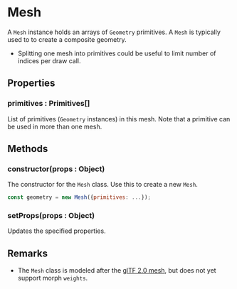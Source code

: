 # Mesh

A `Mesh` instance holds an arrays of `Geometry` primitives. A `Mesh` is typically used to to create a composite geometry.


* Splitting one mesh into primitives could be useful to limit number of indices per draw call.




## Properties

### primitives : Primitives[]

List of primitives (`Geometry` instances) in this mesh. Note that a primitive can be used in more than one mesh.


## Methods


### constructor(props : Object)

The constructor for the `Mesh` class. Use this to create a new `Mesh`.

```js
const geometry = new Mesh({primitives: ...});
```


### setProps(props : Object)

Updates the specified properties.



## Remarks

* The `Mesh` class is modeled after the [glTF 2.0 mesh](https://github.com/KhronosGroup/glTF/tree/master/specification/2.0#meshes), but does not yet support morph `weights`.

